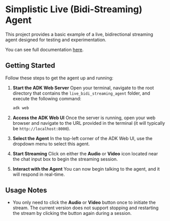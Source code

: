 # Simplistic Live (Bidi-Streaming) Agent
This project provides a basic example of a live, bidirectional streaming agent 
designed for testing and experimentation.

You can see full documentation [here](https://google.github.io/adk-docs/streaming/).

## Getting Started

Follow these steps to get the agent up and running:

1.  **Start the ADK Web Server**
    Open your terminal, navigate to the root directory that contains the 
    `live_bidi_streaming_agent` folder, and execute the following command:
    ```bash
    adk web
    ```

2.  **Access the ADK Web UI**
    Once the server is running, open your web browser and navigate to the URL 
    provided in the terminal (it will typically be `http://localhost:8000`).

3.  **Select the Agent**
    In the top-left corner of the ADK Web UI, use the dropdown menu to select 
    this agent.

4.  **Start Streaming**
    Click on either the **Audio** or **Video** icon located near the chat input 
    box to begin the streaming session.

5.  **Interact with the Agent**
    You can now begin talking to the agent, and it will respond in real-time.

## Usage Notes

* You only need to click the **Audio** or **Video** button once to initiate the
 stream. The current version does not support stopping and restarting the stream
  by clicking the button again during a session.
